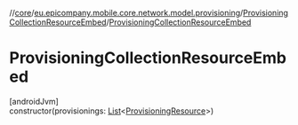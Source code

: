 //[core](../../../index.md)/[eu.epicompany.mobile.core.network.model.provisioning](../index.md)/[ProvisioningCollectionResourceEmbed](index.md)/[ProvisioningCollectionResourceEmbed](-provisioning-collection-resource-embed.md)

# ProvisioningCollectionResourceEmbed

[androidJvm]\
constructor(provisionings: [List](https://kotlinlang.org/api/latest/jvm/stdlib/kotlin.collections/-list/index.html)&lt;[ProvisioningResource](../-provisioning-resource/index.md)&gt;)
